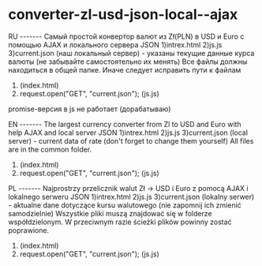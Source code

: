 # converter-zl-usd-json-local--ajax
RU -------
Самый простой конвертор валют из Zł(PLN) в USD и Euro с помощью AJAX и локального сервера JSON
1)intrex.html 
2)js.js
3)current.json (наш локальный сервер) - указаны текущие данные курса валюты (не забывайте самостоятельно их менять)
Все файлы должны находиться в общей папке. Иначе следует исправить пути к файлам
 1. <script src="js.js"></script> (index.html)
 2. request.open("GET", "current.json"); (js.js)

 promise-версия в js не работает (дорабатываю)

EN -------
The largest currency converter from Zl to USD and Euro with help AJAX and local server JSON
1)intrex.html 
2)js.js
3)current.json (local server) - current data of rate (don't forget to change them yourself)
All files are in the common folder.
 1. <script src="js.js"></script> (index.html)
 2. request.open("GET", "current.json"); (js.js)

PL -------
Najprostrzy przelicznik walut Zł -> USD i Euro z pomocą AJAX i lokalnego serweru JSON
1)intrex.html 
2)js.js
3)current.json (lokalny serwer) - aktualne dane dotyczące kursu walutowego (nie zapomnij ich zmienić samodzielnie)
Wszystkie pliki muszą znajdować się w folderze współdzielonym. W przeciwnym razie ścieżki plików powinny zostać poprawione.
 1. <script src="js.js"></script> (index.html)
 2. request.open("GET", "current.json"); (js.js)